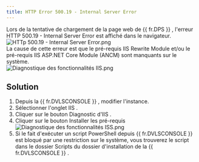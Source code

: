 ```yaml
---
title: HTTP Error 500.19 - Internal Server Error
---
```

Lors de la tentative de chargement de la page web de {{ fr.DPS }} , l'erreur HTTP 500.19 - Internal Server Error est affiché dans le navigateur.  
![HTTp 500.19 - Internal Server Error.png](https://webdevolutions.azureedge.net/docs/fr/kb/KB8102.png)  
La cause de cette erreur est que le pré-requis IIS Rewrite Module et/ou le pré-requis IIS ASP.NET Core Module (ANCM) sont manquants sur le système.  
![Diagnostique des fonctionnalités IIS.png](https://webdevolutions.azureedge.net/docs/fr/kb/KB8103.png)
## Solution 
1. Depuis la {{ fr.DVLSCONSOLE }} , modifier l'instance. 
1. Sélectionner l'onglet IIS . 
1. Cliquer sur le bouton Diagnostic d'IIS . 
1. Cliquer sur le bouton Installer les pré-requis 
![Diagnostique des fonctionnalités ISS.png](https://webdevolutions.azureedge.net/docs/fr/kb/KB8104.png)
1. Si le fait d'exécuter un script PowerShell depuis {{ fr.DVLSCONSOLE }} est bloqué par une restriction sur le système, vous trouverez le script dans le dossier Scripts du dossier d'installation de la {{ fr.DVLSCONSOLE }} . 

